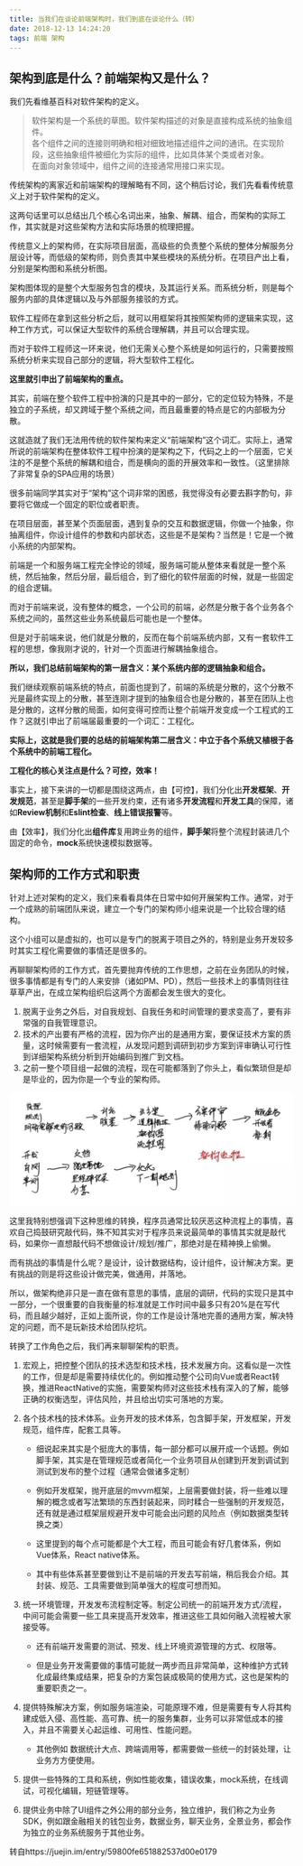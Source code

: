 ```yaml
---
title: 当我们在谈论前端架构时，我们到底在谈论什么（转）
date: 2018-12-13 14:24:20
tags: 前端 架构
---
```

## 架构到底是什么？前端架构又是什么？
我们先看维基百科对软件架构的定义。  
> 软件架构是一个系统的草图。软件架构描述的对象是直接构成系统的抽象组件。  
> 各个组件之间的连接则明确和相对细致地描述组件之间的通讯。在实现阶段，这些抽象组件被细化为实际的组件，比如具体某个类或者对象。  
> 在面向对象领域中，组件之间的连接通常用接口来实现。  

传统架构的离家近和前端架构的理解略有不同，这个稍后讨论，我们先看看传统意义上对于软件架构的定义。

这两句话里可以总结出几个核心名词出来，抽象、解耦、组合，而架构的实际工作，其实就是对这些架构方法和实际场景的梳理把握。

传统意义上的架构师，在实际项目层面，高级些的负责整个系统的整体分解服务分层设计等，而低级的架构师，则负责其中某些模块的系统分析。在项目产出上看，分别是架构图和系统分析图。

架构图体现的是整个大型服务包含的模块，及其运行关系。而系统分析，则是每个服务内部的具体逻辑以及与外部服务接驳的方式。

软件工程师在拿到这些分析之后，就可以用框架将其按照架构师的逻辑来实现，这种工作方式，可以保证大型软件的系统合理解耦，并且可以合理实现。

而对于软件工程师这一环来说，他们无需关心整个系统是如何运行的，只需要按照系统分析来实现自己部分的逻辑，将大型软件工程化。

<b>这里就引申出了前端架构的重点。</b>

其实，前端在整个软件工程中扮演的只是其中的一部分，它的定位较为特殊，不是独立的子系统，却又跨域于整个系统之间，而且最重要的特点是它的内部极为分散。

这就造就了我们无法用传统的软件架构来定义“前端架构”这个词汇。实际上，通常所说的前端架构在整体软件工程中扮演的是架构之下，代码之上的一个层面，它关注的不是整个系统的解耦和组合，而是横向的面的开展效率和一致性。（这里排除了非常复杂的SPA应用的场景）

很多前端同学其实对于“架构”这个词非常的困惑，我觉得没有必要去斟字酌句，非要将它做成一个固定的职位或者职责。

在项目层面，甚至某个页面层面，遇到复杂的交互和数据逻辑，你做一个抽象，你抽离组件，你设计组件的参数和内部状态，这些是不是架构？当然是！它是一个微小系统的内部架构。

前端是一个和服务端工程完全悖论的领域，服务端可能从整体来看就是一整个系统，然后抽象，然后分层，最后组合，到了细化的软件层面的时候，就是一些固定的组合逻辑。

而对于前端来说，没有整体的概念，一个公司的前端，必然是分散于各个业务各个系统之间的，虽然这些业务系统最后可能也是一个整体。

但是对于前端来说，他们就是分散的，反而在每个前端系统内部，又有一套软件工程的思想，像我刚才说的，针对一个页面进行解耦抽象组合。

<b>所以，我们总结前端架构的第一层含义：某个系统内部的逻辑抽象和组合。</b>

我们继续观察前端系统的特点，前面也提到了，前端的系统是分散的，这个分散不光是最终实现上的分散，甚至连刚才提到的抽象组合也是分散的，甚至在团队上也是分散的，这样分散的局面，如何变得可控而让整个前端开发变成一个工程式的工作？这就引申出了前端届最重要的一个词汇：工程化。

<b>实际上，这就是我们要的总结的前端架构第二层含义：中立于各个系统又植根于各个系统中的前端工程化。</b>

<b>工程化的核心关注点是什么？可控，效率！</b>

事实上，接下来讲的一切都是围绕这两点，由【可控】，我们分化出<b>开发框架</b>、<b>开发规范</b>，甚至是**脚手架**的一些开发约束，还有诸多**开发流程**和**开发工具**的保障，诸如**Review机制**和**Eslint检查**、**线上错误报警**等。

由【效率】，我们分化出**组件库**复用跨业务的组件，**脚手架**将整个流程封装进几个固定的命令，**mock**系统快速模拟数据等。

## 架构师的工作方式和职责
针对上述对架构的定义，我们来看看具体在日常中如何开展架构工作。通常，对于一个成熟的前端团队来说，建立一个专门的架构师小组来说是一个比较合理的结构。

这个小组可以是虚拟的，也可以是专门的脱离于项目之外的，特别是业务开发较多时其实工程化需要做的事情还是很多的。

再聊聊架构师的工作方式，首先要抛弃传统的工作思想，之前在业务团队的时候，很多事情都是有专门的人来安排（诸如PM、PD），然后一些技术上的事情则往往草草产出，在成立架构组织后这两个方面都会发生很大的变化。

1. 脱离于业务之外后，对自我规划、自我任务和时间管理的要求变高了，要有非常强的自我管理意识。
2. 技术的产出要有严格的流程，因为你产出的是通用方案，要保证技术方案的质量，这时候需要有一套流程，从发现问题到调研到初步方案到评审确认可行性到详细架构系统分析到开始编码到推广到文档。
3. 之前一整个项目组一起做的流程，现在可能都落到了你头上，看似繁琐但是却是毕业的，因为你是一个专业的架构师。

![架构流程](https://github.com/xixizhangfe/markdownImages/blob/master/%E6%9E%B6%E6%9E%84%E6%B5%81%E7%A8%8B.webp)

这里我特别想强调下这种思维的转换，程序员通常比较厌恶这种流程上的事情，喜欢自己捣鼓研究敲代码，殊不知其实对于程序员来说最简单的事情其实就是敲代码，如果你一直想敲代码不想做设计/规划/推广，那绝对是在精神换上偷懒。

而有挑战的事情是什么呢？是设计，设计数据结构，设计组件，设计解决方案。更有挑战的则是将这些设计做完美，做通用，并落地。

所以，做架构绝非只是一直在做有意思的事情，底层的调研，代码的实现只是其中一部分，一个很重要的自我衡量的标准就是工作时间中最多只有20%是在写代码，而且越少越好，正如上面所说，你的工作是设计落地完善的通用方案，解决特定的问题，而不是玩新技术给团队挖坑。

转换了工作角色之后，我们再来聊聊架构的职责。

1. 宏观上，把控整个团队的技术选型和技术栈，技术发展方向。这看似是一次性的工作，但是却是需要持续优化的。例如推动整个公司向Vue或者React转换，推进ReactNative的实施，需要架构师对这些技术栈有深入的了解，能够正确的权衡选型，评估风险，并且给出切实可落地的方案。
2. 各个技术栈的技术体系。业务开发的技术体系，包含脚手架，开发框架，开发规范，组件库，配套工具等。
	- 细说起来其实是个挺庞大的事情，每一部分都可以展开成一个话题。例如脚手架，其实是在管理规范或者简化一个业务项目从创建到开发到调试到测试到发布的整个过程（通常会做诸多定制）

	- 例如开发框架，抛开底层的mvvm框架，上层需要做封装，将一些难以理解的概念或者写法繁琐的东西封装起来，同时糅合一些强制的开发规范，还有就是通过框架层规避开发中可能会出问题的风险点（例如数据类型转换之类）

	- 这里提到的每个点可能都是个大工程，而且可能会有好几套体系，例如Vue体系，React native体系。

	- 其中有些体系甚至要做到让不是前端的开发去写前端，稍后我会介绍。其封装、规范、工具需要做到简单强大的程度可想而知。

3. 统一环境管理，开发发布流程制定等。制定公司统一的前端开发方式/流程，中间可能会需要一些工具来提高开发效率，推进这些工具如何融入流程被大家接受等。

	- 还有前端开发需要的测试、预发、线上环境资源管理的方式、权限等。

	- 但是业务开发需要做的事情可能就一两步而且非常简单，这种维护方式转化成最终集成结果，把复杂的方案包装成极简的使用方式，这也是架构的重要职责之一。

4. 提供特殊解决方案，例如服务端渲染，可能原理不难，但是需要有专人将其构建成低入侵、高性能、高可靠、统一的服务集群，业务可以非常低成本的接入，并且不需要关心起运维、可用性、性能问题。

	- 其他例如 数据统计大点、跨端调用等，都需要做一些统一的封装处理，让业务方方便使用。

5. 提供一些特殊的工具和系统，例如性能收集，错误收集，mock系统，在线调试，可视化编辑，短链管理等。
6. 提供业务中除了UI组件之外公用的部分业务，独立维护，我们称之为业务SDK，例如跟金融相关的钱包业务，数据业务，聊天业务，全景业务，都会作为独立的业务系统服务于其他业务。



转自https://juejin.im/entry/59800fe651882537d00e0179